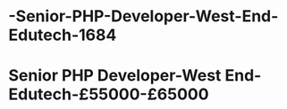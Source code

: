 # -Senior-PHP-Developer-West-End-Edutech-1684
# Senior PHP Developer-West End-Edutech-£55000-£65000
